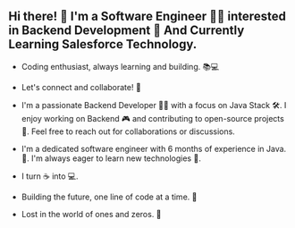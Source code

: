 
<!--
- 🔭 I’m currently working on my self projects to get hands on experience on tech.
- 🌱 I’m currently learning Salesforce Technology, Python, Java, Spring-Boot
- 🤔 I’m looking for help with ...
- 💬 Ask me about ...
- 📫 How to reach me: ...
- 😄 Pronouns: ...
- ⚡ Fun fact: ...

-->
## Hi there! 👋 I'm a Software Engineer 🧑‍💻 interested in Backend Development 🚀 And Currently Learning Salesforce Technology. 
- Coding enthusiast, always learning and building. 📚💻
- Let's connect and collaborate! 🤝

- I'm a passionate Backend Developer 👩‍💻 with a focus on Java Stack 🛠️. I enjoy working on Backend 🎮 and contributing to open-source projects 🤝. Feel free to reach out for collaborations or discussions. 
* I'm a dedicated software engineer with 6 months of experience in Java. 🐍. I'm always eager to learn new technologies 🧠. 



* I turn ☕ into 💻.
* Building the future, one line of code at a time. 🚀
* Lost in the world of ones and zeros. 🤯
